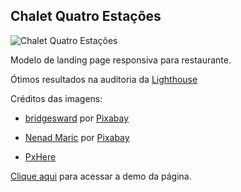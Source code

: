 ## Chalet Quatro Estações

![Chalet Quatro Estações](https://www.dropbox.com/s/2qru3bss77e1z4j/chalet-quatro-estacoes.png?dl=0)

Modelo de landing page responsiva para restaurante.

Ótimos resultados na auditoria da [Lighthouse](https://developer.chrome.com/docs/lighthouse/overview/)

Créditos das imagens:

- [bridgesward](https://pixabay.com/pt/users/bridgesward-6083077/?utm_source=link-attribution&amp;utm_medium=referral&amp;utm_campaign=image&amp;utm_content=2578446) por [Pixabay](https://pixabay.com/pt//?utm_source=link-attribution&amp;utm_medium=referral&amp;utm_campaign=image&amp;utm_content=2578446)

- [Nenad Maric](https://pixabay.com/pt/users/neshom-447256/?utm_source=link-attribution&amp;utm_medium=referral&amp;utm_campaign=image&amp;utm_content=449952 ) por [Pixabay](https://pixabay.com/pt//?utm_source=link-attribution&amp;utm_medium=referral&amp;utm_campaign=image&amp;utm_content=449952")

- [PxHere](https://pxhere.com/) 


[Clique aqui](https://cleytonferreira.github.io/chaletquatroestacoes/) para acessar a demo da página.